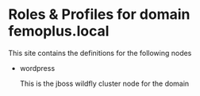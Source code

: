 Roles & Profiles for domain femoplus.local
========================

This site contains the definitions for the following nodes

*   wordpress

    This is the jboss wildfly cluster node for the domain
    
